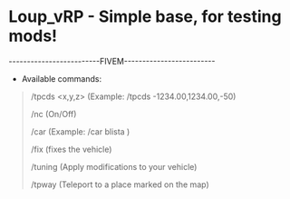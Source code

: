 
# Loup_vRP - Simple base, for testing mods!

-------------------------FIVEM-------------------------

+ Available commands:

> /tpcds <x,y,z> (Example: /tpcds -1234.00,1234.00,-50)
>
> /nc (On/Off)
>
> /car <model> (Example: /car blista )
>
> /fix (fixes the vehicle)
>
> /tuning (Apply modifications to your vehicle)
>
> /tpway (Teleport to a place marked on the map)



